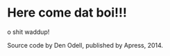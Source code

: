 Here come dat boi!!!
=================

o shit waddup!

Source code by Den Odell, published by Apress, 2014.
